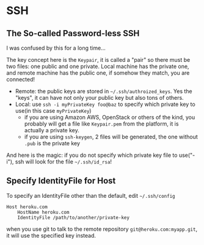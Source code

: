 SSH
===

The So-called Password-less SSH
-------------------------------

I was confused by this for a long time...

The key concept here is the ``Keypair``, it is called a "pair" so there must be two files: one public and one private. Local machine has the private one, and remote machine has the public one, if somehow they match, you are connected!

* Remote: the public keys are stored in ``~/.ssh/authroized_keys``. Yes the "keys", it can have not only your public key but also tons of others.
* Local: use ``ssh -i myPrivateKey foo@baz`` to specify which private key to use(in this case ``myPrivateKey``)
    * if you are using Amazon AWS, OpenStack or others of the kind, you probably will get a file like ``Keypair.pem`` from the platform, it is actually a private key.
    * if you are using ``ssh-keygen``, 2 files will be generated, the one without ``.pub`` is the private key

And here is the magic: if you do not specify which private key file to use("-i"), ssh will look for the file ``~/.ssh/id_rsa``!

Specify IdentityFile for Host
-----------------------------

To specify an IdentityFile other than the default, edit ``~/.ssh/config``

    Host heroku.com
        HostName heroku.com
        IdentityFile /path/to/another/private-key

when you use git to talk to the remote repository ``git@heroku.com:myapp.git``, it will use the specified key instead.